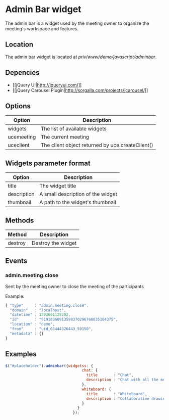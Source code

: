 # Admin Bar widget

The admin bar is a widget used by the meeting owner to organize the
meeting's workspace and features.

## Location

The admin bar widget is located at
*priv/www/demo/javascript/adminbar*.

## Depencies

* [[jQuery UI|http://jqueryui.com/]]
* [[jQuery Carousel Plugin|http://sorgalla.com/projects/jcarousel/]]

## Options

Option         | Description
---------------|---------------------------------------------------------------
widgets        | The list of available widgets
ucemeeting     | The current meeting
uceclient      | The client object returned by uce.createClient()

## Widgets parameter format

Option         | Description
---------------|---------------------------------------------------------------
title          | The widget title
description    | A small description of the widget
thumbnail      | A path to the widget's thumbnail

## Methods

Method         | Description
---------------|---------------------------------------------------------------
destroy        | Destroy the widget

## Events
### admin.meeting.close

Sent by the meeting owner to close the meeting of the participants

Example:
```javascript
{ "type"     : "admin.meeting.close",
  "domain"   : "localhost",
  "datetime" : 1292601125202,
  "id"       : "91918360913598370296768635184375",
  "location" : "demo",
  "from"     : "uid_63444326443_50150",
  "metadata" : {}
}
```

## Examples

```javascript
$("#placeholder").adminbar({widgetss: {
                                  chat: {
                                    title       : "Chat",
                                    description : "Chat with all the meeting participant in public and private rooms"
                                  },
                                  whiteboard: {
                                    title       : "Whiteboard",
                                    description : "Collaborative drawing"
                                  }
                                }
                              });
```

